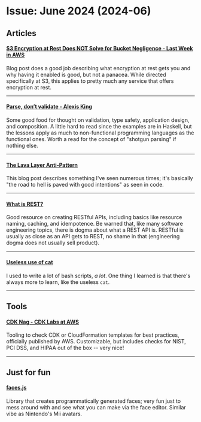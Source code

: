 # Issue: June 2024 (2024-06)

## Articles
#### [S3 Encryption at Rest Does NOT Solve for Bucket Negligence - Last Week in AWS](https://www.lastweekinaws.com/blog/s3-encryption-at-rest-does-not-solve-for-bucket-negligence/)
Blog post does a good job describing what encryption at rest gets you and why having it enabled is good, but not a panacea.  While directed specifically at S3, this applies to pretty much any service that offers encryption at rest.

----
#### [Parse, don’t validate - Alexis King](https://lexi-lambda.github.io/blog/2019/11/05/parse-don-t-validate/)
Some good food for thought on validation, type safety, application design, and composition.  A little hard to read since the examples are in Haskell, but the lessons apply as much to non-functional programming languages as the functional ones.  Worth a read for the concept of "shotgun parsing" if nothing else.

----
#### [The Lava Layer Anti-Pattern](https://mikehadlow.blogspot.com/2014/12/the-lava-layer-anti-pattern.html)
This blog post describes something I've seen numerous times; it's basically "the road to hell is paved with good intentions" as seen in code.

----
#### [What is REST?](https://restfulapi.net/)
Good resource on creating RESTful APIs, including basics like resource naming, caching, and idempotence.  Be warned that, like many software engineering topics, there is dogma about what a REST API is.  RESTful is usually as close as an API gets to REST, no shame in that (engineering dogma does not usually sell product).

----
#### [Useless use of cat](https://blog.sanctum.geek.nz/useless-use-of-cat/)
I used to write a lot of bash scripts, _a lot_.  One thing I learned is that there's always more to learn, like the useless `cat`.

----
## Tools
#### [CDK Nag - CDK Labs at AWS](https://github.com/cdklabs/cdk-nag)
Tooling to check CDK or CloudFormation templates for best practices, officially published by AWS.  Customizable, but includes checks for NIST, PCI DSS, and HIPAA out of the box -- very nice!

----
## Just for fun
#### [faces.js](https://zengm.com/facesjs/)
Library that creates programmatically generated faces; very fun just to mess around with and see what you can make via the face editor.  Similar vibe as Nintendo's Mii avatars.

